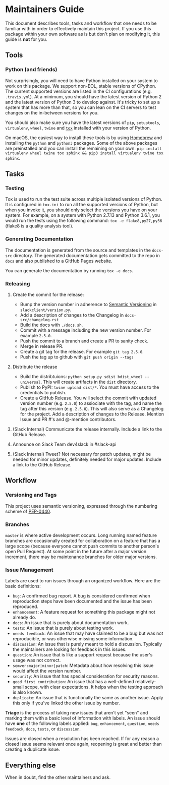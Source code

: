 # Maintainers Guide

This document describes tools, tasks and workflow that one needs to be familiar with in order to effectively maintain
this project. If you use this package within your own software as is but don't plan on modifying it, this guide is
**not** for you.

## Tools

### Python (and friends)

Not surprisingly, you will need to have Python installed on your system to work on this package. We support non-EOL,
stable versions of CPython. The current supported versions are listed in the CI configurations (e.g. `.travis.yml`).
At a minimum, you should have the latest version of Python 2 and the latest version of Python 3 to develop against.
It's tricky to set up a system that has more than that, so you can lean on the CI servers to test changes on the
in-between versions for you.

You should also make sure you have the latest versions of `pip`, `setuptools`, `virtualenv`, `wheel`, `twine` and
[`tox`](https://tox.readthedocs.io/en/latest/) installed with your version of Python.

On macOS, the easiest way to install these tools is by using [Homebrew](https://brew.sh/) and installing the `python`
and `python3` packages. Some of the above packages are preinstalled and you can install the remaining on your own:
`pip install virtualenv wheel twine tox sphinx && pip3 install virtualenv twine tox sphinx`.

## Tasks

### Testing

Tox is used to run the test suite across multiple isolated versions of Python. It is configured in `tox.ini` to
run all the supported versions of Python, but when you invoke it, you should only select the versions you have on your
system. For example, on a system with Python 2.7.13 and Python 3.6.1, you would run the tests using the following
command: `tox -e flake8,py27,py36` (flake8 is a quality analysis tool).

### Generating Documentation

The documentation is generated from the source and templates in the `docs-src` directory. The generated documentation
gets committed to the repo in `docs` and also published to a GitHub Pages website.

You can generate the documentation by running `tox -e docs`.

### Releasing

1.  Create the commit for the release:

    - Bump the version number in adherence to [Semantic Versioning](http://semver.org/) in `slackclient/version.py`.
    - Add a description of changes to the Changelog in `docs-src/changelog.rst`
    - Build the docs with `./docs.sh`.
    - Commit with a message including the new version number. For example `2.5.0`.
    - Push the commit to a branch and create a PR to sanity check.
    - Merge in release PR.
    - Create a git tag for the release. For example `git tag 2.5.0`.
    - Push the tag up to github with `git push origin --tags`

2.  Distribute the release

    - Build the distribtuions: `python setup.py sdist bdist_wheel --universal`. This will create artifacts in the `dist` directory.
    - Publish to PyPI: `twine upload dist/*`. You must have access to the credentials to publish.
    - Create a GitHub Release. You will select the commit with updated version number (e.g. `2.5.0`) to assiociate with the tag, and name the tag after this version (e.g. `2.5.0`). This will also serve as a Changelog for the project. Add a description of changes to the Release. Mention Issue and PR #'s and @-mention contributors.

3.  (Slack Internal) Communicate the release internally. Include a link to the GitHub Release.

4.  Announce on Slack Team dev4slack in #slack-api

5.  (Slack Internal) Tweet? Not necessary for patch updates, might be needed for minor updates, definitely needed for
    major updates. Include a link to the GitHub Release.

## Workflow

### Versioning and Tags

This project uses semantic versioning, expressed through the numbering scheme of
[PEP-0440](https://www.python.org/dev/peps/pep-0440/).

### Branches

`master` is where active development occurs. Long running named feature branches are occasionally created for
collaboration on a feature that has a large scope (because everyone cannot push commits to another person's open Pull
Request). At some point in the future after a major version increment, there may be maintenance branches for older major
versions.

### Issue Management

Labels are used to run issues through an organized workflow. Here are the basic definitions:

- `bug`: A confirmed bug report. A bug is considered confirmed when reproduction steps have been
  documented and the issue has been reproduced.
- `enhancement`: A feature request for something this package might not already do.
- `docs`: An issue that is purely about documentation work.
- `tests`: An issue that is purely about testing work.
- `needs feedback`: An issue that may have claimed to be a bug but was not reproducible, or was otherwise missing some information.
- `discussion`: An issue that is purely meant to hold a discussion. Typically the maintainers are looking for feedback in this issues.
- `question`: An issue that is like a support request because the user's usage was not correct.
- `semver:major|minor|patch`: Metadata about how resolving this issue would affect the version number.
- `security`: An issue that has special consideration for security reasons.
- `good first contribution`: An issue that has a well-defined relatively-small scope, with clear expectations. It helps when the testing approach is also known.
- `duplicate`: An issue that is functionally the same as another issue. Apply this only if you've linked the other issue by number.

**Triage** is the process of taking new issues that aren't yet "seen" and marking them with a basic level of information
with labels. An issue should have **one** of the following labels applied: `bug`, `enhancement`, `question`,
`needs feedback`, `docs`, `tests`, or `discussion`.

Issues are closed when a resolution has been reached. If for any reason a closed issue seems relevant once again,
reopening is great and better than creating a duplicate issue.

## Everything else

When in doubt, find the other maintainers and ask.
